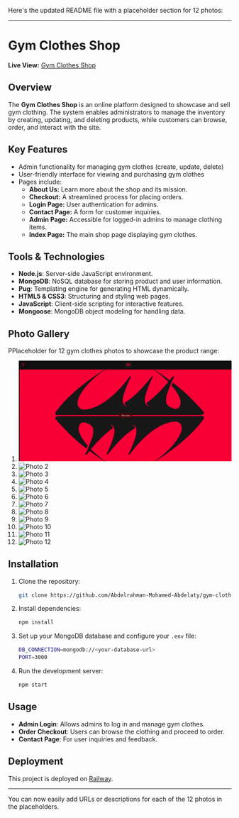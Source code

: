 Here's the updated README file with a placeholder section for 12 photos:

---

# Gym Clothes Shop

**Live View:** [Gym Clothes Shop](https://gym-clothes-online-production.up.railway.app/)

## Overview
The **Gym Clothes Shop** is an online platform designed to showcase and sell gym clothing. The system enables administrators to manage the inventory by creating, updating, and deleting products, while customers can browse, order, and interact with the site.

## Key Features
- Admin functionality for managing gym clothes (create, update, delete)
- User-friendly interface for viewing and purchasing gym clothes
- Pages include:
    - **About Us:** Learn more about the shop and its mission.
    - **Checkout:** A streamlined process for placing orders.
    - **Login Page:** User authentication for admins.
    - **Contact Page:** A form for customer inquiries.
    - **Admin Page:** Accessible for logged-in admins to manage clothing items.
    - **Index Page:** The main shop page displaying gym clothes.

## Tools & Technologies
- **Node.js**: Server-side JavaScript environment.
- **MongoDB**: NoSQL database for storing product and user information.
- **Pug**: Templating engine for generating HTML dynamically.
- **HTML5 & CSS3**: Structuring and styling web pages.
- **JavaScript**: Client-side scripting for interactive features.
- **Mongoose**: MongoDB object modeling for handling data.

## Photo Gallery

PPlaceholder for 12 gym clothes photos to showcase the product range:

1. ![Photo 1](https://github.com/Abdelrahman-Mohamed-Abdelaty/gym-clothes-online/blob/main/projectPhotos/img.png)
2. ![Photo 2](https://github.com/Abdelrahman-Mohamed-Abdelaty/gym-clothes-online/blob/main/projectPhotos/img1.png)
3. ![Photo 3](https://github.com/Abdelrahman-Mohamed-Abdelaty/gym-clothes-online/blob/main/projectPhotos/img2.png)
4. ![Photo 4](https://github.com/Abdelrahman-Mohamed-Abdelaty/gym-clothes-online/blob/main/projectPhotos/img3.png)
5. ![Photo 5](https://github.com/Abdelrahman-Mohamed-Abdelaty/gym-clothes-online/blob/main/projectPhotos/img4.png)
6. ![Photo 6](https://github.com/Abdelrahman-Mohamed-Abdelaty/gym-clothes-online/blob/main/projectPhotos/img5.png)
7. ![Photo 7](https://github.com/Abdelrahman-Mohamed-Abdelaty/gym-clothes-online/blob/main/projectPhotos/img6.png)
8. ![Photo 8](https://github.com/Abdelrahman-Mohamed-Abdelaty/gym-clothes-online/blob/main/projectPhotos/img7.png)
9. ![Photo 9](https://github.com/Abdelrahman-Mohamed-Abdelaty/gym-clothes-online/blob/main/projectPhotos/img8.png)
10. ![Photo 10](https://github.com/Abdelrahman-Mohamed-Abdelaty/gym-clothes-online/blob/main/projectPhotos/img9.png)
11. ![Photo 11](https://github.com/Abdelrahman-Mohamed-Abdelaty/gym-clothes-online/blob/main/projectPhotos/img10.png)
12. ![Photo 12](https://github.com/Abdelrahman-Mohamed-Abdelaty/gym-clothes-online/blob/main/projectPhotos/img11.png)


## Installation

1. Clone the repository:
   ```bash
   git clone https://github.com/Abdelrahman-Mohamed-Abdelaty/gym-clothes-online.git
   ```
2. Install dependencies:
   ```bash
   npm install
   ```
3. Set up your MongoDB database and configure your `.env` file:
   ```bash
   DB_CONNECTION=mongodb://<your-database-url>
   PORT=3000
   ```
4. Run the development server:
   ```bash
   npm start
   ```

## Usage
- **Admin Login**: Allows admins to log in and manage gym clothes.
- **Order Checkout**: Users can browse the clothing and proceed to order.
- **Contact Page**: For user inquiries and feedback.

## Deployment
This project is deployed on [Railway](https://railway.app/).

---

You can now easily add URLs or descriptions for each of the 12 photos in the placeholders.
